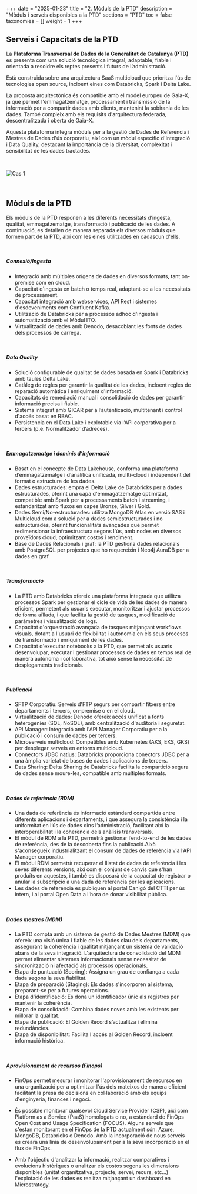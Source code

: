 +++
date        = "2025-01-23"
title       = "2. Mòduls de la PTD"
description = "Mòduls i serveis disponibles a la PTD"
sections    = "PTD"
toc         = false
taxonomies  = []
weight      = 1
+++
 
## Serveis i Capacitats de la PTD

La **Plataforma Transversal de Dades de la Generalitat de Catalunya (PTD)** es presenta com una solució tecnològica integral, adaptable, fiable i orientada a resoldre els reptes presents i futurs de l’administració.

Està construïda sobre una arquitectura SaaS multicloud que prioritza l'ús de tecnologies open source, incloent eines com Databricks, Spark i Delta Lake.

La proposta arquitectònica és compatible amb el model europeu de Gaia-X, ja que permet l'emmagatzematge, processament i transmissió de la informació per a compartir dades amb clients, mantenint la sobirania de les dades. També compleix amb els requisits d'arquitectura federada, descentralitzada i oberta de Gaia-X.

Aquesta plataforma integra mòduls per a la gestió de Dades de Referència i Mestres de Dades d'ús corporatiu, així com un mòdul específic d'Integració i Data Quality, destacant la importància de la diversitat, complexitat i sensibilitat de les dades tractades.

<br>

![Cas 1](/plataformes/ptd/related/PTD/PTD01.png)

<br>

## Mòduls de la PTD

Els mòduls de la PTD responen a les diferents necessitats d’ingesta, qualitat, emmagatzematge, transformació i publicació de les dades. A continuació, es detallen de manera separada els diversos mòduls que formen part de la PTD, així com les eines utilitzades en cadascun d'ells.

<br>

##### **Connexió/Ingesta**

- Integració amb múltiples orígens de dades en diversos formats, tant on-premise com en cloud.
- Capacitat d'ingesta en batch o temps real, adaptant-se a les necessitats de processament.
- Capacitat integració amb webservices, API Rest i sistemes d'esdeveniments com Confluent Kafka.
- Utilització de Databricks per a processos adhoc d'ingesta i automatització amb el Mòdul ITQ.
- Virtualització de dades amb Denodo, desacoblant les fonts de dades dels processos de càrrega. 

<br>

##### **Data Quality**

- Solució configurable de qualitat de dades basada en Spark i Databricks amb taules Delta Lake.
- Catàleg de regles per garantir la qualitat de les dades, incloent regles de reparació automàtica i enriquiment d'informació.
- Capacitats de remediació manual i consolidació de dades per garantir informació precisa i fiable.
- Sistema integrat amb GICAR per a l’autenticació, multitenant i control d'accés basat en RBAC.
- Persistencia en el Data Lake i explotable via l’API corporativa per a tercers (p.e. Normalitzador d’adreces).

<br>

##### **Emmagatzematge i dominis d’informació**

- Basat en el concepte de Data Lakehouse,  conforma una plataforma d’emmagatzematge i d’analítica unificada, mullti-cloud i independent del format o estructura de les dades.
- Dades estructurades: empra el Delta Lake de Databricks per a dades estructurades, oferint una capa d'emmagatzematge optimitzat, compatible amb Spark per a processaments batch i streaming, i estandaritzat amb fluxos en capes Bronze, Silver i Gold.
- Dades Semi/No-estructurades: utilitza MongoDB Atlas en versió SAS i Multicloud com a solució per a dades semiestructurades i no estructurades, oferint funcionalitats avançades que permet redimensionar la infraestructura segons l'ús, amb nodes en diversos proveïdors cloud, optimitzant costos i rendiment.
- Base de Dades Relacionals i graf: la PTD gestiona dades relacionals amb PostgreSQL per projectes que ho requereixin i Neo4j AuraDB per a dades en graf.

<br>

##### **Transformació**

- La PTD amb Databricks ofereix una plataforma integrada que utilitza processos Spark per gestionar el cicle de vida de les dades de manera eficient, permetent als usuaris executar, monitoritzar i ajustar processos de forma aïllada, i que facilita la gestió de tasques, modificació de paràmetres i visualització de logs.
- Capacitat d'orquestració avançada de tasques mitjançant workflows visuals, dotant a l'usuari de flexibilitat i autonomia en els seus procesos de transformació i enriquiment de les dades.
- Capacitat d'executar notebooks a la PTD, que permet als usuaris desenvolupar, executar i gestionar processos de dades en temps real de manera autònoma i col·laborativa, tot això sense la necessitat de desplegaments tradicionals.

<br>

##### **Publicació**

- SFTP Corporatiu: Serveis d'FTP segurs per compartir fitxers entre departaments i tercers, on-premise o en el cloud. 
- Virtualització de dades: Denodo ofereix accés unificat a fonts heterogènies (SQL, NoSQL), amb centralització d'auditoria i seguretat.
- API Manager: Integració amb l'API Manager Corporatiu per a la publicació i consum de dades per tercers.
- Microserveis multicloud: Compatibles amb Kubernetes (AKS, EKS, GKS) per desplegar serveis en entorns multicloud.
- Connectors JDBC natius: Databricks proporciona conectors JDBC per a una àmplia varietat de bases de dades i aplicacions de tercers.
- Data Sharing: Delta Sharing de Databricks facilita la compartició segura de dades sense moure-les, compatible amb múltiples formats.

<br>

##### **Dades de referència (RDM)**

- Una dada de referència és informació estàndard compartida entre diferents aplicacions i departaments, i que assegura la consistència i la uniformitat en l’ús de dades dins l’administració, facilitant així la interoperabilitat i la coherència dels anàlisis transversals.
- El mòdul de RDM a la PTD, permetrà gestionar l’end-to-end de les dades de referència, des de la descoberta fins la publicació.Això s'aconsegueix industrialitzant el consum de dades de referència via l’API Manager corporatiu.
- El mòdul RDM permetrà recuperar el llistat de dades de referència i les seves diferents versions, així com el conjunt de canvis que s'han produïts en aquestes, i també es disposarà de la capacitat de registrar o anular la subscripció a una dada de referencia per les aplicacions.
- Les dades de referencia es publiquen al portal Canigó del CTTI per ús intern, i al portal Open Data a l'hora de donar visibilitat pública.

<br>

##### **Dades mestres (MDM)**

- La PTD compta amb un sistema de gestió de Dades Mestres (MDM) que ofereix una visió única i fiable de les dades clau dels departaments, assegurant la coherència i qualitat mitjançant un sistema de validació abans de la seva integració. L'arquitectura de consolidació del MDM permet alimentar sistemes informacionals sense necessitat de sincronització ni afectació als processos operacionals.
- Etapa de puntuació (Scoring): Assigna un grau de confiança a cada dada segons la seva fiabilitat.
- Etapa de preparació (Staging): Els dades s'incorporen al sistema, preparant-se per a futures operacions.
- Etapa d'identificació: Es dona un identificador únic als registres per mantenir la coherència.
- Etapa de consolidació: Combina dades noves amb les existents per millorar la qualitat.
- Etapa de publicació: El Golden Record s’actualitza i elimina redundàncies.
- Etapa de disponibilitat: Facilita l'accés al Golden Record, incloent informació històrica.

<br>

##### **Aprovisionament de recursos (Finops)**

- FinOps permet mesurar i monitorar l'aprovisionament de recursos en una organització per a optimitzar l'ús dels mateixos de manera eficient facilitant la presa de decisions en col·laboració amb els equips d'enginyeria, finances i negoci.

- És possible monitorar qualsevol Cloud Service Provider (CSP), així com Platform as a Service (PaaS) homologats o no, a estàndard de FinOps Open Cost and Usage Specification (FOCUS). Alguns serveis que s'estan monitorant en el FinOps de la PTD actualment són: Azure, MongoDB, Databricks o Denodo. Amb la incorporació de nous serveis es crearà una línia de desenvolupament per a la seva incorporació en el flux de FinOps.

- Amb l'objectiu d'analitzar la informació, realitzar comparatives i evolucions històriques o analitzar els costos segons les dimensions disponibles (unitat organitzativa, projecte, servei, recurs, etc...) l'explotació de les dades es realitza mitjançant un dashboard en Microstrategy.




